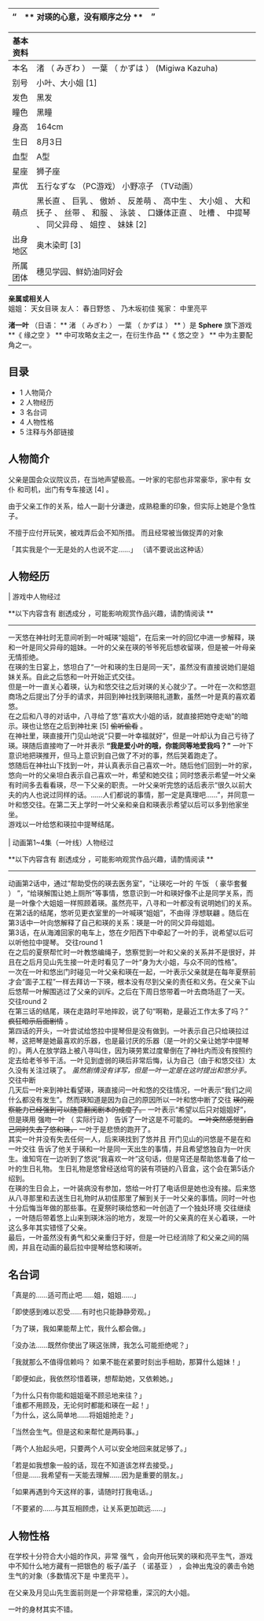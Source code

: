 |  “  |  ** 对瑛的心意，没有顺序之分  ** |  ”   
---|---|---  
  
|  **基本资料**  ||
|---|---|
|本名  |  渚  （  みぎわ  ）  一葉  （  かずは  ）  (Migiwa Kazuha)   |
|别号  |  小叶、大小姐  [1]   |
|发色  |  黑发   |
|瞳色  |  黑瞳   |
|身高  |  164cm   |
|生日  |  8月3日   |
|血型  |  A型   |
|星座  |  狮子座   |
|声优  |  五行なずな  （PC游戏）  小野凉子  （TV动画）   |
|萌点  |  黑长直  、  巨乳  、  傲娇  、  反差萌  、  高中生  、  大小姐  、  大和抚子  、  丝带  、  和服  、  泳装  、  口嫌体正直  、  吐槽  、  中提琴  、  同父异母  、  姐控  、  妹妹  [2]   |
|出身地区  |  奥木染町  [3]   |
|所属团体  |  穗见学园、鲜奶油同好会   |
**亲属或相关人**  
姐姐：  天女目瑛  友人：  春日野悠  、  乃木坂初佳  冤家：  中里亮平  
  
**渚一叶** （日语： ** 渚  （  みぎわ  ）  一葉  （  かずは  ）  ** ）是 **Sphere** 旗下游戏 **《 缘之空  》
** 中可攻略女主之一，在衍生作品 **《 悠之空  》 ** 中为主要配角之一。

##  目录

  * 1  人物简介 
  * 2  人物经历 
  * 3  名台词 
  * 4  人物性格 
  * 5  注释与外部链接 

##  人物简介

父亲是国会众议院议员，在当地声望极高。一叶家的宅邸也非常豪华，家中有  女仆  和司机，出门有专车接送  [4]  。

由于父亲工作的关系，给人一副十分谦逊，成熟稳重的印象，但实际上她是个急性子。

不擅于应付开玩笑，被戏弄后会不知所措。  而且经常被当做捉弄的对象

「其实我是个一无是处的人也说不定……」  （请不要说出这种话）

##  人物经历

|  游戏中人物经过

**以下内容含有 剧透成分  ，可能影响观赏作品兴趣，请酌情阅读 **  
  
---  
一天悠在神社时无意间听到一叶喊瑛“姐姐”，在后来一叶的回忆中进一步解释，瑛和一叶是同父异母的姐妹。一叶的父亲在瑛的爷爷死后想收留瑛，但是被一叶母亲无情拒绝。
</br> 在瑛的生日宴上，悠坦白了“一叶和瑛的生日是同一天”，虽然没有直接说她们是姐妹关系。自此之后悠和一叶开始正式交往。 </br>
但是一叶一直关心着瑛，认为和悠交往之后对瑛的关心就少了。一叶在一次和悠逛商场之后提出了分手的请求，并回到神社找到瑛赔礼道歉，虽然一叶是真的喜欢着悠。
</br> 在之后和八寻的对话中，八寻给了悠“喜欢大小姐的话，就直接把她夺走呦”的暗示。瑛也让悠在之后到神社来  [5]  ~~偷听偷看~~ 。 </br>
在神社里，瑛直接开门见山地说“只要一叶幸福就好”，但是一叶却认为自己亏待了瑛。瑛随后直接吻了一叶并表示 **“我是爱小叶的哦，你能同等地爱我吗？”**
一叶下意识地把瑛推开，但马上意识到自己做了不对的事，然后哭着跑走了。 </br>
悠随后在神社山下找到一叶，并认真表示自己喜欢一叶。随后他们回到一叶的家，悠向一叶的父亲坦白表示自己喜欢一叶，希望和她交往；同时悠表示希望一叶父亲有时间多去看看瑛，尽一下父亲的职责。一叶父亲听完悠的话后表示“很久以前大夫的内人也说过同样的话。……人们都说的事情，那一定是真理吧……”，并同意一叶和悠交往。在第二天上学时一叶父亲和亲自和瑛表示希望以后可以多到他家坐坐。
</br> 游戏以一叶给悠和瑛拉中提琴结尾。 </br>  
|  动画第1~4集（一叶线）人物经过

**以下内容含有 剧透成分  ，可能影响观赏作品兴趣，请酌情阅读 **  
  
---  
动画第2话中，通过“帮助受伤的瑛去医务室”，“让瑛吃一叶的  午饭  （  豪华套餐  ）
”，“给瑛解围让她上厕所”等事情，悠意识到一叶和瑛好像不止是同学关系，而是一叶像个大姐姐一样照顾着瑛。虽然亮平，八寻和一叶都没有说明她们的关系。 </br>
在第2话的结尾，悠听见更衣室里的一叶喊瑛“姐姐”，不由得  浮想联翩  。随后在第3话中一叶向悠解释了自己和瑛的关系：瑛是一叶的同父异母姐姐。 </br>
第3话，在从海滩回家的电车上，悠在夕阳西下中牵起了一叶的手，说希望以后可以听他拉中提琴。  交往round 1  </br>
在之后的夏祭帮忙时一叶教悠编绳子，悠察觉到一叶和父亲的关系并不是很好，并且在之后月见山先生接一叶走时看见了一叶“身为大小姐，与众不同的性格”。 </br>
一次在一叶和悠出门时碰见一叶父亲和瑛在一起，一叶表示父亲就是在每年夏祭前才会“面子工程”一样去拜访一下瑛，根本没有尽到父亲的责任和义务。在父亲下山后悠帮一叶解围逃过了父亲的训斥。之后在下周日悠带着一叶去商场逛了一天。
交往round 2  </br> 在第三话的结尾，瑛在走路时平地摔跤，说了句“啊勒，是最近工作太多了吗？” ~~疯狂暗示后面剧情~~ 。 </br>
第四话的开头，一叶尝试给悠拉中提琴但是没有做到。一叶表示自己只给瑛拉过琴，这把琴是她最喜欢的乐器，也是最讨厌的乐器（是一叶的父亲让她学中提琴的）。两人在放学路上被八寻叫住，因为瑛劳累过度晕倒在了神社内而没有按照约定去给老爷爷干活。一叶见到虚弱的瑛后非常后悔，认为自己（由于和悠交往）太久没有关注过瑛了。
_虽然剧情没有详写，但是一叶一定是在这时提出和悠分手。_ 交往中断  </br>
几天后一叶来到神社看望瑛，瑛直接问一叶和悠的交往情况，一叶表示“我们之间什么都没有发生”。然而瑛知道是因为自己的原因所以一叶和悠中断了交往
~~瑛的观察能力已经强到可以随意翻阅剧本的成度了。~~ 一叶表示“希望以后只对姐姐好”，但是瑛用  强吻一叶  （  实际行动  ）
告诉了一叶这是不可能的。 ~~一叶突然感觉到自己同时失去了悠和瑛，~~ 一叶于是悲愤的跑开了。 </br> 其实一叶并没有失去任何一人，后来瑛找到了悠并且
开门见山的问悠是不是在和一叶交往
告诉了他关于瑛和一叶是同一天出生的事情，并且希望悠独自为一叶庆生。谁知穹在一边听到了悠说“我喜欢一叶”这句话，但是穹还是帮助悠准备了给一叶的生日礼物。
生日礼物是悠曾经送给穹的装有项链的八音盒，这个会在第5话介绍到。  </br>
在瑛的生日会上，一叶装病没有参加，悠给一叶打了电话但是她也没有接。后来悠从八寻那里和去送生日礼物时从初佳那里了解到关于一叶父亲的事情。同时一叶也十分后悔当年做的那些事。在夏祭时瑛给悠和一叶创造了一个独处环境
交往继续  ，一叶随后带着悠上山来到瑛沐浴的地方，发现一叶的父亲真的在关心着瑛，一叶这么多年其实错怪了父亲。 </br>
最后，一叶虽然没有勇气和父亲重归于好，但是一叶已经消除了和父亲之间的隔阂，并且在动画的最后拉中提琴给悠和瑛听。 </br>  
  
##  名台词

「真是的……适可而止吧……姐，姐姐……」

「即使感到难以忍受……有时也只能静静旁观。」

「为了瑛，我如果能帮上忙，我什么都会做。」

「没办法……既然你使出了瑛这张牌，我怎么可能拒绝呢？」

「我就那么不值得信赖吗？ 如果不能在紧要时刻出手相助，那算什么姐妹！」

「即便如此，我依然珍惜着瑛，想帮助她，又依赖她。」

「为什么只有你能和姐姐毫不顾忌地来往？」  
「谁都不用顾及，无论何时都能和瑛在一起！」  
「为什么，这么简单地……将姐姐抢走？」

「当然会生气。但是这和来帮忙是两码事。」

「两个人抬起头吧，只要两个人可以安全地回来就足够了。」

「若是如我想象一般的话，现在不知道该怎样去接受。」  
「但是……我希望有一天能去理解……因为是重要的朋友。」

「如果再遇到今天这样的事，请随时打我电话。」

「不要紧的……与其互相顾虑，让关系更加疏远……」

##  人物性格

在学校十分符合大小姐的作风，非常  强气  ，会向开他玩笑的瑛和亮平生气，游戏中不知什么地方藏有一把银色的  板子/盖子  （  诺基亚  ）
，会神出鬼没的袭击令她生气的对象（多数情况下是  中里亮平  ）。

在父亲及月见山先生面前则是一个非常稳重，深沉的大小姐。

一叶的身材其实不错。